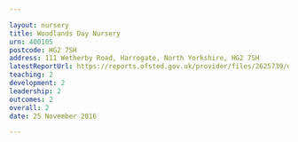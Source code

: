 ```yaml
---

layout: nursery
title: Woodlands Day Nursery
urn: 400105
postcode: HG2 7SH
address: 111 Wetherby Road, Harrogate, North Yorkshire, HG2 7SH
latestReportUrl: https://reports.ofsted.gov.uk/provider/files/2625739/urn/400105.pdf
teaching: 2
development: 2
leadership: 2
outcomes: 2
overall: 2
date: 25 November 2016

---
```


